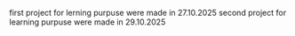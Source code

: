 first project for lerning purpuse were made in 27.10.2025
second project for learning purpuse were made in 29.10.2025
